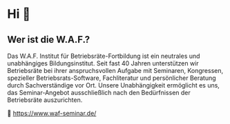 # Hi 👋

## Wer ist die W.A.F.?
Das W.A.F. Institut für Betriebsräte-Fortbildung ist ein neutrales und unabhängiges Bildungsinstitut. Seit fast 40 Jahren unterstützen wir Betriebsräte bei ihrer anspruchsvollen Aufgabe mit Seminaren, Kongressen, spezieller Betriebsrats-Software, Fachliteratur und persönlicher Beratung durch Sachverständige vor Ort. Unsere Unabhängigkeit ermöglicht es uns, das Seminar-Angebot ausschließlich nach den Bedürfnissen der Betriebsräte auszurichten.

🍿 https://www.waf-seminar.de/

